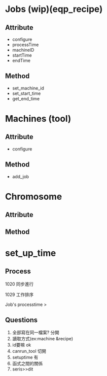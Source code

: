# Jobs (wip)(eqp_recipe)
## Attribute
- configure
- processTime
- machineID
- startTime
- endTime
## Method
- set_machine_id
- set_start_time
- get_end_time


# Machines (tool)
## Attribute
- configure
## Method
- add_job

# Chromosome
## Attribute
## Method


# set_up_time



## Process
1020 同步進行

1029
工作排序

Job's processtime >

## Questions
1. 全部寫在同一檔案? 分開
2. 讀取方式(ex:machine &recipe) 
3. id要嘛 ok
4. canrun_tool  切開
5. setuptime   有
6. 函式之間的關係
7. seris>>dit



